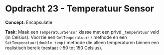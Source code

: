 # Opdracht 23 - Temperatuur Sensor

**Concept:** Encapsulatie

**Taak:** Maak een `TemperatuurSensor` klasse met een privé `_temperatuur` veld (in Celsius). Voorzie een `GetTemperatuur()` methode en een `SetTemperatuur(double temp)` methode die alleen temperaturen binnen een realistisch bereik toestaat (-50 tot 150 Celsius).
